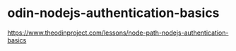 # odin-nodejs-authentication-basics
https://www.theodinproject.com/lessons/node-path-nodejs-authentication-basics
